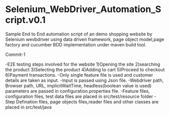 # Selenium_WebDriver_Automation_Script.v0.1

Sample End to End automation script of an demo shopping website by Selenium wevbdriver using data driven framework, page object model,page factory and cucumber BDD implementation under maven build tool.

Commit-1

-E2E testing steps involved for the website 1)Opening the site 2)searching the product 3)Selecting the product 4)Adding to cart 5)Proceed to checkout 6)Payment transactions.
-Only single feature file is used and customer details are taken as input. 
-Input is passed using Json file.
-Webdriver path, Browser path, URL, implicitWaitTime, headless(boolean value is used) parameters are passed in configuration.properties file.
-Feature files, configuration files, test data files are placed in src/test/resource folder
-Step Defination files, page objects files,reader files and other classes are placed in src/test/java
